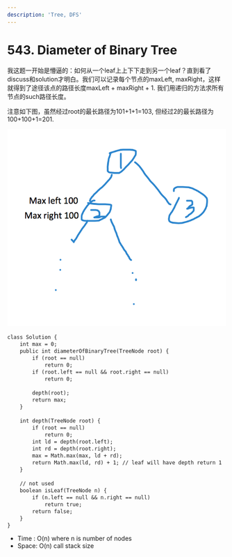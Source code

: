 ```yaml
---
description: 'Tree, DFS'
---
```


# 543. Diameter of Binary Tree

我这题一开始是懵逼的：如何从一个leaf上上下下走到另一个leaf？直到看了discuss和solution才明白。我们可以记录每个节点的maxLeft, maxRight，这样就得到了途径该点的路径长度maxLeft + maxRight + 1. 我们用递归的方法求所有节点的such路径长度。

注意如下图，虽然经过root的最长路径为101+1+1=103, 但经过2的最长路径为100+100+1=201. 

![](.gitbook/assets/screenshot-2019-11-11-22.05.32.png)

```text
class Solution {
    int max = 0;
    public int diameterOfBinaryTree(TreeNode root) {
        if (root == null)
            return 0;
        if (root.left == null && root.right == null)
            return 0;
        
        depth(root);
        return max;
    }
    
    int depth(TreeNode root) {
        if (root == null) 
            return 0;
        int ld = depth(root.left);
        int rd = depth(root.right);
        max = Math.max(max, ld + rd);
        return Math.max(ld, rd) + 1; // leaf will have depth return 1
    }
    
    // not used
    boolean isLeaf(TreeNode n) {
        if (n.left == null && n.right == null)
            return true;
        return false;
    }
}

```

* Time : O\(n\) where n is number of nodes
* Space: O\(n\) call stack size

